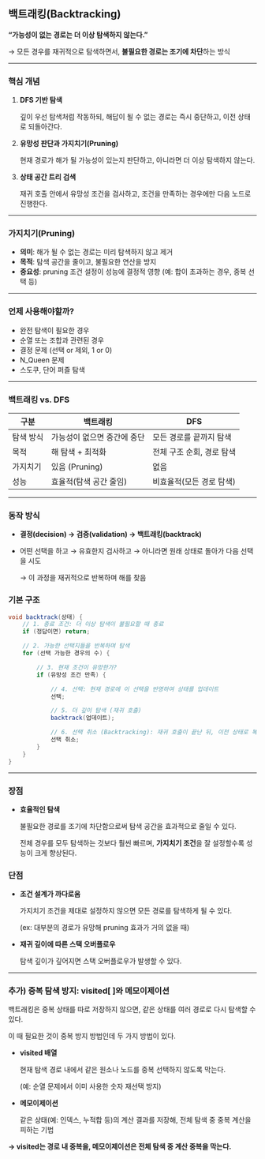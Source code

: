 ## 백트래킹(Backtracking)

**“가능성이 없는 경로는 더 이상 탐색하지 않는다.”** 

→ 모든 경우를 재귀적으로 탐색하면서, **불필요한 경로는 조기에 차단**하는 방식

---

### 핵심 개념

1. **DFS 기반 탐색**
    
    깊이 우선 탐색처럼 작동하되, 해답이 될 수 없는 경로는 즉시 중단하고, 이전 상태로 되돌아간다.
    
2. **유망성 판단과 가지치기(Pruning)**
    
    현재 경로가 해가 될 가능성이 있는지 판단하고, 아니라면 더 이상 탐색하지 않는다.
    
3. **상태 공간 트리 검색**
    
    재귀 호출 안에서 유망성 조건을 검사하고, 조건을 만족하는 경우에만 다음 노드로 진행한다.
    

---

### 가지치기(Pruning)

- **의미**: 해가 될 수 없는 경로는 미리 탐색하지 않고 제거
- **목적**: 탐색 공간을 줄이고, 불필요한 연산을 방지
- **중요성**: pruning 조건 설정이 성능에 결정적 영향
(예: 합이 초과하는 경우, 중복 선택 등)

---

### **언제 사용해야할까?**

- 완전 탐색이 필요한 경우
- 순열 또는 조합과 관련된 경우
- 결정 문제 (선택 or 제외, 1 or 0)
- N_Queen 문제
- 스도쿠, 단어 퍼즐 탐색

---

### 백트래킹 vs. DFS

| 구분 | 백트래킹 | DFS |
| --- | --- | --- |
| 탐색 방식 | 가능성이 없으면 중간에 중단 | 모든 경로를 끝까지 탐색 |
| 목적 | 해 탐색 + 최적화 | 전체 구조 순회, 경로 탐색 |
| 가지치기 | 있음 (Pruning) | 없음 |
| 성능 | 효율적(탐색 공간 줄임) | 비효율적(모든 경로 탐색) |

---

### 동작 방식

- **결정(decision) → 검증(validation) → 백트래킹(backtrack)**
- 어떤 선택을 하고 → 유효한지 검사하고 → 아니라면 원래 상태로 돌아가 다음 선택을 시도

  →  이 과정을 재귀적으로 반복하며 해를 찾음 

### 기본 구조

```java
void backtrack(상태) {
    // 1. 종료 조건: 더 이상 탐색이 불필요할 때 종료
    if (정답이면) return;

    // 2. 가능한 선택지들을 반복하며 탐색
    for (선택 가능한 경우의 수) {

        // 3. 현재 조건이 유망한가?
        if (유망성 조건 만족) {

            // 4. 선택: 현재 경로에 이 선택을 반영하여 상태를 업데이트
            선택;

            // 5. 더 깊이 탐색 (재귀 호출)
            backtrack(업데이트);

            // 6. 선택 취소 (Backtracking): 재귀 호출이 끝난 뒤, 이전 상태로 복구
            선택 취소;
        }
    }
}
```

---

### 장점

- **효율적인 탐색**
    
    불필요한 경로를 조기에 차단함으로써 탐색 공간을 효과적으로 줄일 수 있다.
    
    전체 경우를 모두 탐색하는 것보다 훨씬 빠르며, **가지치기 조건**을 잘 설정할수록 성능이 크게 향상된다.
    

### 단점

- **조건 설계가 까다로움**
    
    가지치기 조건을 제대로 설정하지 않으면 모든 경로를 탐색하게 될 수 있다.
    
    (ex: 대부분의 경로가 유망해 pruning 효과가 거의 없을 때)
    
- **재귀 깊이에 따른 스택 오버플로우**
    
    탐색 깊이가 깊어지면 스택 오버플로우가 발생할 수 있다.
    

---

### 추가) 중복 탐색 방지: visited[ ]와 메모이제이션

백트래킹은 중복 상태를 따로 저장하지 않으면, 같은 상태를 여러 경로로 다시 탐색할 수 있다.

이 때 필요한 것이 중복 방지 방법인데 두 가지 방법이 있다. 

- **visited 배열**
    
    현재 탐색 경로 내에서 같은 원소나 노드를 중복 선택하지 않도록 막는다.
    
    (예: 순열 문제에서 이미 사용한 숫자 재선택 방지)
    
- **메모이제이션**
    
    같은 상태(예: 인덱스, 누적합 등)의 계산 결과를 저장해, 전체 탐색 중 중복 계산을 피하는 기법
    

**→ visited는 경로 내 중복을, 메모이제이션은 전체 탐색 중 계산 중복을 막는다.**
